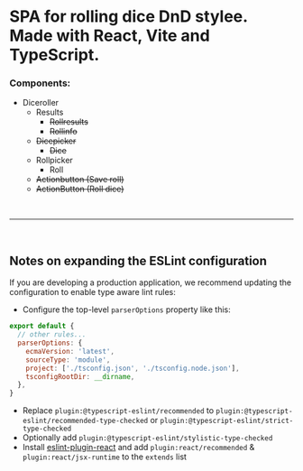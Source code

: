 # SPA for rolling dice DnD stylee. Made with React, Vite and TypeScript. 

### Components:
- Diceroller
  - Results
    - ~~Rollresults~~
    - ~~Rollinfo~~
  - ~~Dicepicker~~
    - ~~Dice~~
  - Rollpicker
    - Roll
  - ~~Actionbutton (Save roll)~~ 
  - ~~ActionButton (Roll dice)~~

<br>
<hr>
<br>



## Notes on expanding the ESLint configuration

If you are developing a production application, we recommend updating the configuration to enable type aware lint rules:

- Configure the top-level `parserOptions` property like this:

```js
export default {
  // other rules...
  parserOptions: {
    ecmaVersion: 'latest',
    sourceType: 'module',
    project: ['./tsconfig.json', './tsconfig.node.json'],
    tsconfigRootDir: __dirname,
  },
}
```

- Replace `plugin:@typescript-eslint/recommended` to `plugin:@typescript-eslint/recommended-type-checked` or `plugin:@typescript-eslint/strict-type-checked`
- Optionally add `plugin:@typescript-eslint/stylistic-type-checked`
- Install [eslint-plugin-react](https://github.com/jsx-eslint/eslint-plugin-react) and add `plugin:react/recommended` & `plugin:react/jsx-runtime` to the `extends` list
